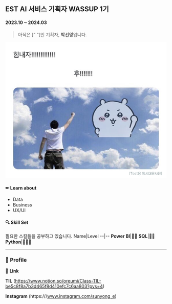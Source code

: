 ## EST AI 서비스 기획자 WASSUP 1기  
#### 2023.10 ~ 2024.03 

> 아직은 ["       "]인 기획자, **박선영**입니다.

![sample](imgs/img1.jpg)

#### ✏ **Learn about**
  * Data
  * Business
  * UX/UI

#### 🔍 **Skill Set**
필요한 스킬들을 공부하고 있습니다. 
Name|Level
--|--
**Power BI**|🔵🔵
**SQL**|🔵🔵
**Python**|🔵🔵🔵


------------

### 👩 Profile 

📎 **Link**

**TIL** (https://www.notion.so/oreumi/Class-TIL-be5c8f8a7b3d465f8d410efc7c6aa803?pvs=4) 


**Instagram** (https:///www.instagram.com/sunyong_e) 

